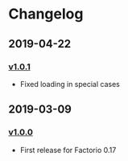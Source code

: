 # Changelog

## 2019-04-22

### [v1.0.1][v1.0.1]

- Fixed loading in special cases

## 2019-03-09

### [v1.0.0][v1.0.0]

- First release for Factorio 0.17

[v1.0.1]: https://mods.factorio.com/mod/transfer_entities/downloads
[v1.0.0]: https://mods.factorio.com/mod/transfer_entities/downloads
